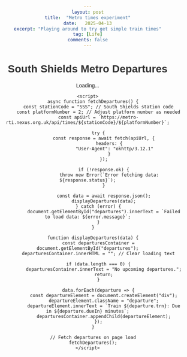 ```yaml
---
layout: post
title:  "Metro times experiment"
date:   2025-04-13
excerpt: "Playing around to try get simple train times"
tag: [Life]
comments: false
---
```


<html lang="en">
<head>
    <meta charset="UTF-8">
    <meta name="viewport" content="width=device-width, initial-scale=1.0">
    <title>South Shields Metro Departures</title>
    <style>
        body {
            font-family: Arial, sans-serif;
            text-align: center;
            margin: 20px;
        }
        h1 {
            color: #333;
        }
        .departures {
            margin-top: 20px;
        }
        .departure {
            margin-bottom: 10px;
        }
    </style>
</head>
<body>
    <h1>South Shields Metro Departures</h1>
    <div id="departures" class="departures">Loading...</div>

    <script>
        async function fetchDepartures() {
            const stationCode = "SSS"; // South Shields station code
            const platformNumber = 2; // Adjust platform number as needed
            const apiUrl = `https://metro-rti.nexus.org.uk/api/times/${stationCode}/${platformNumber}`;
            
            try {
                const response = await fetch(apiUrl, {
                    headers: {
                        "User-Agent": "okhttp/3.12.1"
                    }
                });

                if (!response.ok) {
                    throw new Error(`Error fetching data: ${response.status}`);
                }

                const data = await response.json();
                displayDepartures(data);
            } catch (error) {
                document.getElementById("departures").innerText = `Failed to load data: ${error.message}`;
            }
        }

        function displayDepartures(data) {
            const departuresContainer = document.getElementById("departures");
            departuresContainer.innerHTML = ""; // Clear loading text

            if (data.length === 0) {
                departuresContainer.innerText = "No upcoming departures.";
                return;
            }

            data.forEach(departure => {
                const departureElement = document.createElement("div");
                departureElement.className = "departure";
                departureElement.innerText = `Train ${departure.trn}: Due in ${departure.dueIn} minutes`;
                departuresContainer.appendChild(departureElement);
            });
        }

        // Fetch departures on page load
        fetchDepartures();
    </script>
</body>
</html>
